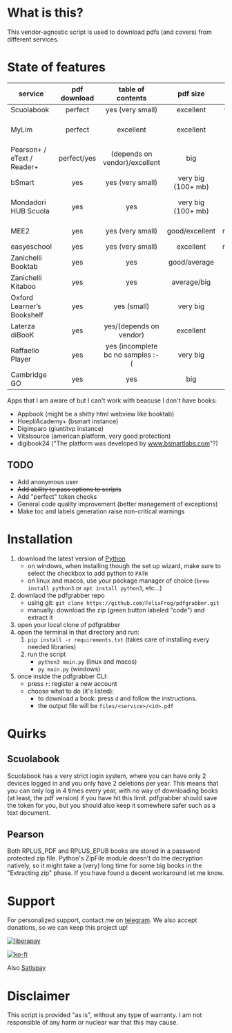 # What is this?
This vendor-agnostic script is used to download pdfs (and covers) from different services.
# State of features

| service | pdf download | table of contents | pdf size | max logins | page labels | login expire | cover | rendered | refershes tokens |
| ------- | :----------: | :---------------: | :------: | :--------: | :---------: | :----------: | :---: | :------: | :--------------: |
| Scuolabook | perfect | yes (very small) | excellent | very restrictive | yes | never | yes | no | no |
| MyLim | perfect | excellent | excellent | no | not yet/depends on vendor | ? | yes | no | no |
| Pearson+ / eText / Reader+ | perfect/yes | (depends on vendor)/excellent | big | no | yes/depends on vendor/no | ? | yes | sometimes | yes |
| bSmart | yes | yes (very small) | very big (100+ mb) | no | yes | ? | yes | no | no |
| Mondadori HUB Scuola | yes | yes | very big (100+ mb) | no | yes (disable because glitches) | ? | yes | no | no |
| MEE2 | yes | yes (very small) | good/excellent | no/1token4ever | no | never | yes (?) | no | no |
| easyeschool | yes | yes (very small) | excellent | no/1token4ever | no | never | yes | no | no |
| Zanichelli Booktab | yes | yes | good/average | yes | yes | ? | yes | no | no |
| Zanichelli Kitaboo | yes | yes | average/big | yes | yes | ? | yes | yes | no |
| Oxford Learner’s Bookshelf | yes | yes (small) | very big | ? | not yet/no | ? | yes | no | no |
| Laterza diBooK | yes | yes/(depends on vendor) | excellent | ? | not yet/no | ? | yes | no | no |
| Raffaello Player | yes | yes (incomplete bc no samples :-( | very big | ? | yes | ? | yes | no | no |
| Cambridge GO | yes | yes | big | no | yes | yes | yes | yes | no |

Apps that I am aware of but I can't work with beacuse I don't have books:
 - Appbook (might be a shitty html webview like booktab)
 - HoepliAcademy+ (bsmart instance)
 - Digimparo (giuntitvp instance)
 - Vitalsource (american platform, very good protection)
 - digibook24 ("The platform was developed by www.bsmartlabs.com"?)

## TODO
 - Add anonymous user
 - ~~Add ability to pass options to scripts~~
 - Add "perfect" token checks
 - General code quality improvement (better management of exceptions)
 - Make toc and labels generation raise non-critical warnings

# Installation
1. download the latest version of [Python](https://www.python.org/downloads/)
    - on windows, when installing though the set up wizard, make sure to select the checkbox to add python to `PATH`
    - on linux and macos, use your package manager of choice (`brew install python3` or `apt install python3`, etc...)
2. downlaod the pdfgrabber repo
    - using git: `git clone https://github.com/FelixFrog/pdfgrabber.git`
    - manually: download the zip (green button labeled "code") and extract it
3. open your local clone of pdfgrabber
4. open the terminal in that directory and run:
    1) `pip install -r requirements.txt` (takes care of installing every needed libraries)
    2) run the script
        - `python3 main.py` (linux and macos) 
        - `py main.py` (windows)
5. once inside the pdfgrabber CLI:
    - press `r`: register a new account
    - choose what to do (it's listed):
       - to download a book: press `d` and follow the instructions.
       - the output file will be `files/<service>/<id>.pdf`

# Quirks
## Scuolabook
Scuolabook has a very strict login system, where you can have only 2 devices logged in and you only have 2 deletions per year. This means that you can only log in 4 times every year, with no way of downloading books (at least, the pdf version) if you have hit this limit. pdfgrabber should save the token for you, but you should also keep it somewhere safer such as a text document. 
## Pearson
Both RPLUS_PDF and RPLUS_EPUB books are stored in a password protected zip file. Python's ZipFile module doesn't do the decryption natively, so it might take a (very) long time for some big books in the "Extracting zip" phase. If you have found a decent workaround let me know.
# Support
For personalized support, contact me on [telegram](https://t.me/fflxx).
We also accept donations, so we can keep this project up! 

[![liberapay](https://liberapay.com/assets/widgets/donate.svg)](https://liberapay.com/flx/donate)

[![ko-fi](https://ko-fi.com/img/githubbutton_sm.svg)](https://ko-fi.com/Z8Z4PCZUI)

Also [Satispay](https://www.satispay.com/app/match/link/user/S6Y-CON--A7BC8CDF-2EF5-40B7-884C-FDAB482CA8ED)


# Disclaimer
This script is provided "as is", without any type of warranty. I am not responsible of any harm or nuclear war that this may cause.
